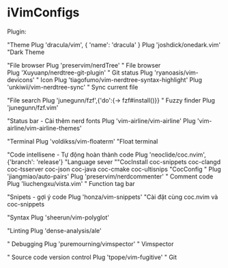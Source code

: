 # **iVimConfigs**
Plugin:

"Theme 
	Plug 'dracula/vim', { 'name': 'dracula' }
	Plug 'joshdick/onedark.vim'     "Dark Theme

"File browser
	Plug 'preservim/nerdTree' 			" File browser  
	Plug 'Xuyuanp/nerdtree-git-plugin' 		" Git status
	Plug 'ryanoasis/vim-devicons' 			" Icon
	Plug 'tiagofumo/vim-nerdtree-syntax-highlight'
	Plug 'unkiwii/vim-nerdtree-sync' 		" Sync current file 		

"File search
	Plug 'junegunn/fzf',{'do':{-> fzf#install()}} 	" Fuzzy finder 
	Plug 'junegunn/fzf.vim'
	
"Status bar - Cài thêm nerd fonts
	Plug 'vim-airline/vim-airline'
	Plug 'vim-airline/vim-airline-themes'

"Terminal
	Plug 'voldikss/vim-floaterm' 			"Float terminal	

"Code intellisene - Tự động hoàn thành code
	Plug 'neoclide/coc.nvim', {'branch': 'release'} "Language sever
			""CocInstall coc-snippets coc-clangd coc-tsserver coc-json coc-java coc-cmake coc-ultisnips 
			"CocConfig "
	Plug 'jiangmiao/auto-pairs'
	Plug 'preservim/nerdcommenter' 					" Comment code
	Plug 'liuchengxu/vista.vim' 					" Function tag bar

"Snipets - gợi ý code 
	Plug 'honza/vim-snippets' "Cài  đặt cùng coc.nvim và coc-snippets

"Syntax
	Plug 'sheerun/vim-polyglot'

"Linting
	Plug 'dense-analysis/ale'

" Debugging
	Plug 'puremourning/vimspector' 		" Vimspector

" Source code version control 
	Plug 'tpope/vim-fugitive'		" Git

